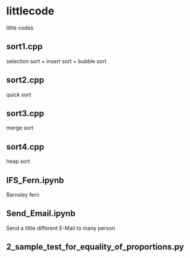 # littlecode
little codes

## sort1.cpp
selection sort + insert sort + bubble sort

## sort2.cpp
quick sort

## sort3.cpp
merge sort

## sort4.cpp
heap sort

## IFS_Fern.ipynb
Barnsley fern

## Send_Email.ipynb
Send a little different E-Mail to many person

## 2_sample_test_for_equality_of_proportions.py
